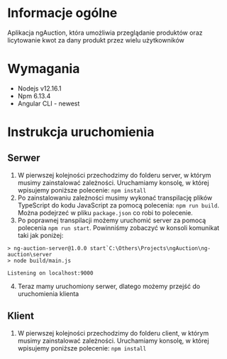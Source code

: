 # Informacje ogólne 
Aplikacja ngAuction, która umożliwia przeglądanie produktów oraz licytowanie kwot za dany produkt przez wielu użytkowników

# Wymagania
- Nodejs v12.16.1
- Npm 6.13.4
- Angular CLI - newest

# Instrukcja uruchomienia
## Serwer
1. W pierwszej kolejności przechodzimy do folderu server, w którym musimy zainstalować zależności. Uruchamiamy konsolę, w której wpisujemy poniższe polecenie: `npm install`
2. Po zainstalowaniu zależności musimy wykonać transpilację plików TypeScript do kodu JavaScript za pomocą polecenia: `npm run build`. Można podejrzeć w pliku `package.json` co robi to polecenie. 
3. Po poprawnej transpilacji możemy uruchomić server za pomocą polecenia `npm run start`. Powinniśmy zobaczyć w konsoli komunikat taki jak poniżej:
```
> ng-auction-server@1.0.0 start`C:\Others\Projects\ngAuction\ng-auction\server
> node build/main.js

Listening on localhost:9000
```
4. Teraz mamy uruchomiony serwer, dlatego możemy przejść do uruchomienia klienta

## Klient
1. W pierwszej kolejności przechodzimy do folderu client, w którym musimy zainstalować zależności. Uruchamiamy konsolę, w której wpisujemy poniższe polecenie: `npm install`